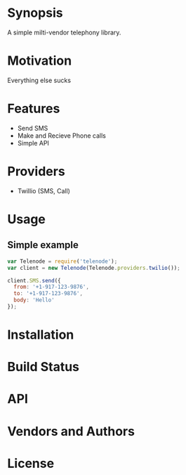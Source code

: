 
# Synopsis
A simple milti-vendor telephony library.

# Motivation
Everything else sucks

# Features
- Send SMS
- Make and Recieve Phone calls
- Simple API

# Providers
- Twillio (SMS, Call)

# Usage

## Simple example

```js
var Telenode = require('telenode');
var client = new Telenode(Telenode.providers.twilio());

client.SMS.send({
  from: '+1-917-123-9876', 
  to: '+1-917-123-9876', 
  body: 'Hello'
});

```

# Installation

# Build Status

# API

# Vendors and Authors

# License
